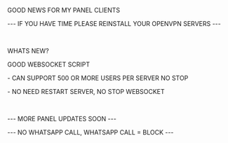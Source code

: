 <p>GOOD NEWS FOR MY PANEL CLIENTS<p>
<p>--- IF YOU HAVE TIME PLEASE REINSTALL YOUR OPENVPN SERVERS ---</p>
<br>
<p>WHATS NEW?</p>
<p>GOOD WEBSOCKET SCRIPT</p>
<p>- CAN SUPPORT 500 OR MORE USERS PER SERVER NO STOP</p>
<p>- NO NEED RESTART SERVER, NO STOP WEBSOCKET</p>
<br>
<p>--- MORE PANEL UPDATES SOON ---</p>
<p>--- NO WHATSAPP CALL, WHATSAPP CALL = BLOCK ---</p>
